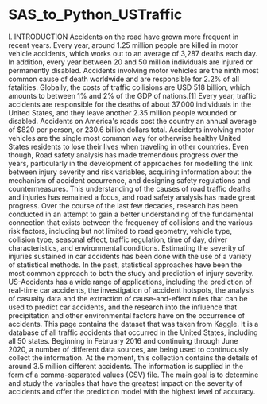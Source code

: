 # SAS_to_Python_USTraffic

I. INTRODUCTION
Accidents on the road have grown more frequent in recent years. Every year, around 1.25 million people are killed in motor vehicle accidents, which works out to an average of 3,287 deaths each day. In addition, every year between 20 and 50 million individuals are injured or permanently disabled. Accidents involving motor vehicles are the ninth most common cause of death worldwide and are responsible for 2.2% of all fatalities. Globally, the costs of traffic collisions are USD 518 billion, which amounts to between 1% and 2% of the GDP of nations.[1] Every year, traffic accidents are responsible for the deaths of about 37,000 individuals in the United States, and they leave another 2.35 million people wounded or disabled. Accidents on America's roads cost the country an annual average of $820 per person, or 230.6 billion dollars total. Accidents involving motor vehicles are the single most common way for otherwise healthy United States residents to lose their lives when traveling in other countries. Even though, Road safety analysis has made tremendous progress over the years, particularly in the development of approaches for modelling the link between injury severity and risk variables, acquiring information about the mechanism of accident occurrence, and designing safety regulations and countermeasures. This understanding of the causes of road traffic deaths and injuries has remained a focus, and road safety analysis has made great progress. Over the course of the last few decades,
research has been conducted in an attempt to gain a better understanding of the fundamental connection that exists between the frequency of collisions and the various risk factors, including but not limited to road geometry, vehicle type, collision type, seasonal effect, traffic regulation, time of day, driver characteristics, and environmental conditions. Estimating the severity of injuries sustained in car accidents has been done with the use of a variety of statistical methods. In the past, statistical approaches have been the most common approach to both the study and prediction of injury severity.
US-Accidents has a wide range of applications, including the prediction of real-time car accidents, the investigation of accident hotspots, the analysis of casualty data and the extraction of cause-and-effect rules that can be used to predict car accidents, and the research into the influence that precipitation and other environmental factors have on the occurrence of accidents. This page contains the dataset that was taken from Kaggle.  It is a database of all traffic accidents that occurred in the United States, including all 50 states. Beginning in February 2016 and continuing through June 2020, a number of different data sources, are being used to continuously collect the information. At the moment, this collection contains the details of around 3.5 million different accidents. The information is supplied in the form of a comma-separated values (CSV) file. The main goal is to determine and study the variables that have the greatest impact on the severity of accidents and offer the prediction model with the highest level of accuracy.
